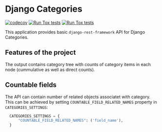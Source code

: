 # Django Categories

[![codecov](https://codecov.io/gh/petrdlouhy/django-categories-api/branch/master/graph/badge.svg?token=rW8mpdZqWQ)](https://codecov.io/gh/petrdlouhy/django-categories-api)
[![Run Tox tests](https://github.com/PetrDlouhy/django-categories-api/actions/workflows/run-tests.yaml/badge.svg)](https://github.com/PetrDlouhy/django-categories-api/actions/workflows/run-tests.yaml)
[![Run Tox tests](https://img.shields.io/pypi/v/django-categories-api.svg)](https://pypi.python.org/pypi/django-categories-api/)

This application provides basic ``django-rest-framework`` API for Django Categories.


## Features of the project

The output contains category tree with counts of category items in each node (cummulative as well as direct counts).


## Countable fields

The API can contain number of related objects associatet with category.
This can be achieved by setting ``COUNTABLE_FIELD_RELATED_NAMES`` property in ``CATEGORIES_SETTINGS``:

```python
  CATEGORIES_SETTINGS = {
      "COUNTABLE_FIELD_RELATED_NAMES": ('field_name'),
  }
```

